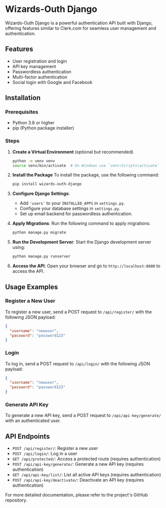 # Wizards-Outh Django

Wizards-Outh Django is a powerful authentication API built with Django, offering features similar to Clerk.com for seamless user management and authentication.

## Features
- User registration and login
- API key management
- Passwordless authentication
- Multi-factor authentication
- Social login with Google and Facebook

## Installation

### Prerequisites
- Python 3.8 or higher
- pip (Python package installer)

### Steps

1. **Create a Virtual Environment** (optional but recommended)
   ```bash
   python -m venv venv
   source venv/bin/activate  # On Windows use `venv\Scripts\activate`
   ```

2. **Install the Package**
   To install the package, use the following command:
   ```bash
   pip install wizards-outh-django
   ```

3. **Configure Django Settings**:
   - Add `'users'` to your `INSTALLED_APPS` in `settings.py`.
   - Configure your database settings in `settings.py`.
   - Set up email backend for passwordless authentication.

4. **Apply Migrations**:
   Run the following command to apply migrations:
   ```bash
   python manage.py migrate
   ```

5. **Run the Development Server**:
   Start the Django development server using:
   ```bash
   python manage.py runserver
   ```

6. **Access the API**:
   Open your browser and go to `http://localhost:8000` to access the API.

## Usage Examples

### Register a New User
To register a new user, send a POST request to `/api/register/` with the following JSON payload:
```json
{
  "username": "newuser",
  "password": "password123"
}
```

### Login
To log in, send a POST request to `/api/login/` with the following JSON payload:
```json
{
  "username": "newuser",
  "password": "password123"
}
```

### Generate API Key
To generate a new API key, send a POST request to `/api/api-key/generate/` with an authenticated user.

## API Endpoints

- `POST /api/register/`: Register a new user
- `POST /api/login/`: Log in a user
- `GET /api/protected/`: Access a protected route (requires authentication)
- `POST /api/api-key/generate/`: Generate a new API key (requires authentication)
- `GET /api/api-key/list/`: List all active API keys (requires authentication)
- `POST /api/api-key/deactivate/`: Deactivate an API key (requires authentication)

For more detailed documentation, please refer to the project's GitHub repository.

